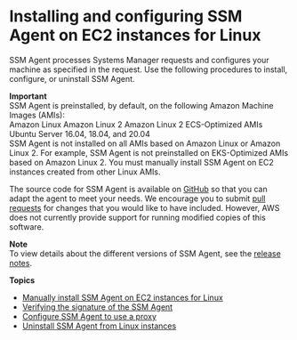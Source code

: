 # Installing and configuring SSM Agent on EC2 instances for Linux<a name="sysman-install-ssm-agent"></a>

SSM Agent processes Systems Manager requests and configures your machine as specified in the request\. Use the following procedures to install, configure, or uninstall SSM Agent\.

**Important**  
SSM Agent is preinstalled, by default, on the following Amazon Machine Images \(AMIs\):  
Amazon Linux
Amazon Linux 2
Amazon Linux 2 ECS\-Optimized AMIs
Ubuntu Server 16\.04, 18\.04, and 20\.04  
SSM Agent is not installed on all AMIs based on Amazon Linux or Amazon Linux 2\. For example, SSM Agent is not preinstalled on EKS\-Optimized AMIs based on Amazon Linux 2\.
You must manually install SSM Agent on EC2 instances created from other Linux AMIs\. 

The source code for SSM Agent is available on [GitHub](https://github.com/aws/amazon-ssm-agent) so that you can adapt the agent to meet your needs\. We encourage you to submit [pull requests](https://github.com/aws/amazon-ssm-agent/blob/master/CONTRIBUTING.md) for changes that you would like to have included\. However, AWS does not currently provide support for running modified copies of this software\.

**Note**  
To view details about the different versions of SSM Agent, see the [release notes](https://github.com/aws/amazon-ssm-agent/blob/master/RELEASENOTES.md)\.

**Topics**
+ [Manually install SSM Agent on EC2 instances for Linux](sysman-manual-agent-install.md)
+ [Verifying the signature of the SSM Agent](verify-agent-signature.md)
+ [Configure SSM Agent to use a proxy](sysman-proxy-with-ssm-agent.md)
+ [Uninstall SSM Agent from Linux instances](sysman-uninstall-agent.md)